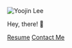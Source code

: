 <section id="top" class="top-section">
      <div class="top-content">
        <img src="https://github.com/Yoojin95/Yoojin95/assets/139936425/36524045-e7a6-40e9-a4dd-289b8f68302c" alt="Yoojin Lee" />
        <p>
          Hey, there! 👋 <br/>
        </p>
        <a href="your-resume.pdf" download class="resume-link">Resume</a>
        <a href="#contact" class="contact-link">Contact Me</a>
      </div>
    </section>
    
